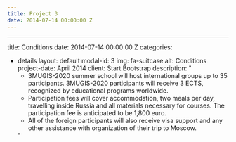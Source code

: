 ```yaml
---
title: Project 3
date: 2014-07-14 00:00:00 Z
---
```


---
title: Conditions
date: 2014-07-14 00:00:00 Z
categories:
- details
layout: default
modal-id: 3
img: fa-suitcase
alt: Conditions
project-date: April 2014
client: Start Bootstrap
description:  "<ul style='text-align:left'><li>3MUGIS-2020 summer school will host international groups up to 35 participants. 3MUGIS-2020 participants will receive 3 ECTS, recognized by educational programs worldwide. </li><li>Participation fees will cover accommodation, two meals per day, travelling inside Russia and all materials necessary for courses. The participation fee is anticipated to be 1,800 euro. </li><li>All of the foreign participants will also receive visa support and any other assistance with organization of their trip to Moscow.</li></ul>"



